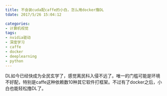 ```yaml
---
title: 不会装cuda配caffe的小白，怎么用docker撸DL
tdate: 2017/5/26 15:04:12

categories:
- 计算机视觉
tags:
- nvidia驱动
- 深度学习
- caffe
- docker
- deeplearning
- python
---
```


DL如今已经快成为全民玄学了，感觉离民科入侵不远了。唯一的门槛可能是环境不好配，特别是caffe这种依赖数10种其它软件打框架。不过有了docker之后，小白也能轻松撸DL了。

<!--more-->




